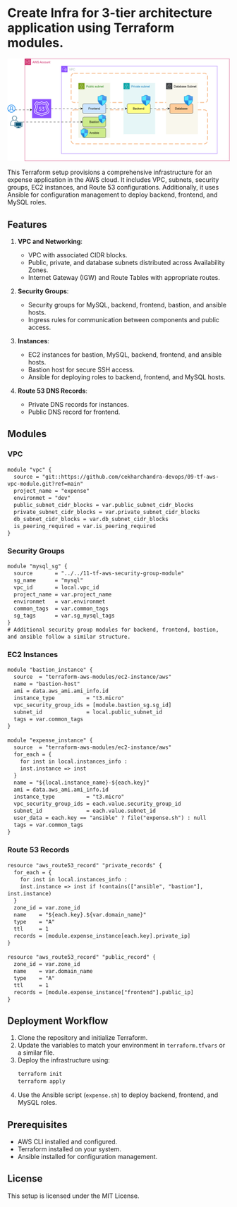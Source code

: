 # Create Infra for 3-tier architecture application using Terraform modules.

![alt text](3-tier-infra-tf.drawio.svg)



This Terraform setup provisions a comprehensive infrastructure for an expense application in the AWS cloud. It includes VPC, subnets, security groups, EC2 instances, and Route 53 configurations. Additionally, it uses Ansible for configuration management to deploy backend, frontend, and MySQL roles.

## Features

1. **VPC and Networking**:
   - VPC with associated CIDR blocks.
   - Public, private, and database subnets distributed across Availability Zones.
   - Internet Gateway (IGW) and Route Tables with appropriate routes.

2. **Security Groups**:
   - Security groups for MySQL, backend, frontend, bastion, and ansible hosts.
   - Ingress rules for communication between components and public access.

3. **Instances**:
   - EC2 instances for bastion, MySQL, backend, frontend, and ansible hosts.
   - Bastion host for secure SSH access.
   - Ansible for deploying roles to backend, frontend, and MySQL hosts.

4. **Route 53 DNS Records**:
   - Private DNS records for instances.
   - Public DNS record for frontend.

## Modules

### VPC
```hcl
module "vpc" {
  source = "git::https://github.com/cekharchandra-devops/09-tf-aws-vpc-module.git?ref=main"
  project_name = "expense"
  environmet = "dev"
  public_subnet_cidr_blocks = var.public_subnet_cidr_blocks
  private_subnet_cidr_blocks = var.private_subnet_cidr_blocks
  db_subnet_cidr_blocks = var.db_subnet_cidr_blocks
  is_peering_required = var.is_peering_required
}
```

### Security Groups
```hcl
module "mysql_sg" {
  source       = "../../11-tf-aws-security-group-module"
  sg_name      = "mysql"
  vpc_id       = local.vpc_id
  project_name = var.project_name
  environmet   = var.environmet
  common_tags  = var.common_tags
  sg_tags      = var.sg_mysql_tags
}
# Additional security group modules for backend, frontend, bastion, and ansible follow a similar structure.
```

### EC2 Instances
```hcl
module "bastion_instance" {
  source  = "terraform-aws-modules/ec2-instance/aws"
  name = "bastion-host"
  ami = data.aws_ami.ami_info.id
  instance_type          = "t3.micro"
  vpc_security_group_ids = [module.bastion_sg.sg_id]
  subnet_id              = local.public_subnet_id
  tags = var.common_tags
}

module "expense_instance" {
  source  = "terraform-aws-modules/ec2-instance/aws"
  for_each = { 
    for inst in local.instances_info :
    inst.instance => inst
  }
  name = "${local.instance_name}-${each.key}"
  ami = data.aws_ami.ami_info.id
  instance_type          = "t3.micro"
  vpc_security_group_ids = each.value.security_group_id
  subnet_id              = each.value.subnet_id
  user_data = each.key == "ansible" ? file("expense.sh") : null
  tags = var.common_tags
}
```

### Route 53 Records
```hcl
resource "aws_route53_record" "private_records" {
  for_each = { 
    for inst in local.instances_info :
    inst.instance => inst if !contains(["ansible", "bastion"], inst.instance)
  }
  zone_id = var.zone_id
  name    = "${each.key}.${var.domain_name}"
  type    = "A"
  ttl     = 1
  records = [module.expense_instance[each.key].private_ip]  
}

resource "aws_route53_record" "public_record" {
  zone_id = var.zone_id
  name    = var.domain_name
  type    = "A"
  ttl     = 1
  records = [module.expense_instance["frontend"].public_ip]
}
```

## Deployment Workflow
1. Clone the repository and initialize Terraform.
2. Update the variables to match your environment in `terraform.tfvars` or a similar file.
3. Deploy the infrastructure using:
   ```sh
   terraform init
   terraform apply
   ```
4. Use the Ansible script (`expense.sh`) to deploy backend, frontend, and MySQL roles.

## Prerequisites
- AWS CLI installed and configured.
- Terraform installed on your system.
- Ansible installed for configuration management.

## License
This setup is licensed under the MIT License.
